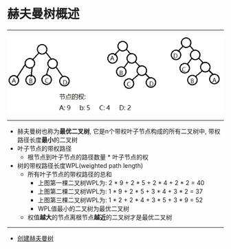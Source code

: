 # 赫夫曼树概述
---

![赫夫曼树](img/赫夫曼树概述.png)

---

- 赫夫曼树也称为**最优二叉树**, 它是n个带权叶子节点构成的所有二叉树中, 带权路径长度**最小**的二叉树
- 叶子节点的带权路径
  - 根节点到叶子节点的路径数量 * 叶子节点的权
- 树的带权路径长度WPL(weighted path length)
  - 所有叶子节点的带权路径的总和
    - 上图第一棵二叉树WPL为: 2 * 9 + 2 * 5 + 2 * 4 + 2 * 2 = 40
    - 上图第二棵二叉树WPL为: 1 * 9 + 2 * 5 + 3 * 4 + 3 * 2 = 37
    - 上图第三棵二叉树WPL为: 1 * 2 + 2 * 4 + 3 * 5 + 3 * 9 = 52
    - WPL值最小的二叉树为最优二叉树
  - 权值**越大**的节点离根节点**越近**的二叉树才是最优二叉树


---
- [创建赫夫曼树](https://github.com/voidxiao/CODE/blob/master/%E6%A0%91%E7%9A%84%E6%93%8D%E4%BD%9C/%E5%88%9B%E5%BB%BA%E8%B5%AB%E5%A4%AB%E6%9B%BC%E6%A0%91.c)
